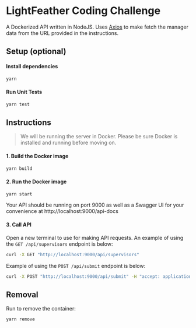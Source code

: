 # LightFeather Coding Challenge

A Dockerized API written in NodeJS. Uses [Axios](https://www.npmjs.com/package/axios) to make fetch the manager data from the URL provided in the instructions.

## Setup (optional)

#### Install dependencies

```bash
yarn
```

#### Run Unit Tests

```bash
yarn test
```

## Instructions

> We will be running the server in Docker. Please be sure Docker is installed and running before moving on.

#### 1. Build the Docker image

```bash
yarn build
```

#### 2. Run the Docker image

```bash
yarn start
```

Your API should be running on port 9000 as well as a Swagger UI for your convenience at http://localhost:9000/api-docs

#### 3. Call API

Open a new terminal to use for making API requests. An example of using the `GET /api/supervisors` endpoint is below:

```bash
curl -X GET "http://localhost:9000/api/supervisors"
```

Example of using the `POST /api/submit` endpoint is below:

```bash
curl -X POST "http://localhost:9000/api/submit" -H "accept: application/json" -H "Content-Type: application/json" -d "{ \"firstName\": \"string\", \"supervisor\": \"string\", \"email\": \"string\", \"phoneNumber\": \"string\"}"
```


## Removal

Run to remove the container:

```bash
yarn remove
```